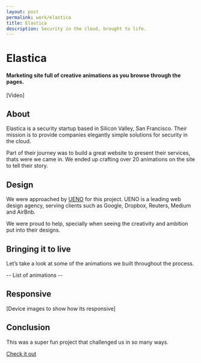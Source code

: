 ```yaml
---
layout: post
permalink: work/elastica
title: Elastica
description: Security in the cloud, brought to life.
---
```


# Elastica

#### Marketing site full of creative animations as you browse through the pages.

[Video]

## About

Elastica is a security startup based in Silicon Valley, San Francisco. Their mission is to provide companies elegantly simple solutions for security in the cloud. 

Part of their journey was to build a great website to present their services, thats were we came in. We ended up crafting over 20 animations on the site to tell their story.

## Design

We were approached by [UENO](http://ueno.co) for this project. UENO is a leading web design agency, serving clients such as Google, Dropbox, Reuters, Medium and AirBnb.

We were proud to help, specially when seeing the creativity and ambition put into their designs. 


## Bringing it to live

Let’s take a look at some of the animations we built throughout the process.

-- List of animations --

## Responsive

[Device images to show how its responsive]

## Conclusion

This was a super fun project that challenged us in so many ways.

[Check it out](http://elastica.net/) 